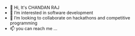 - 👋 Hi, It's CHANDAN RAJ 
- 👀 I’m interested in software development 
- 💞️ I’m looking to collaborate on hackathons and competitive programming 
- 📫 you can reach me ...

<!---
Daringdeveloper2001/Daringdeveloper2001 is a ✨ special ✨ repository because its `README.md` (this file) appears on your GitHub profile.
You can click the Preview link to take a look at your changes.
--->
